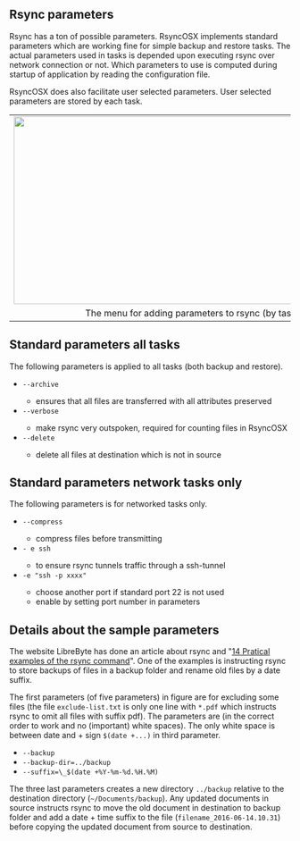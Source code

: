 <h2>Rsync parameters</h2>
 
Rsync has a ton of possible parameters. RsyncOSX implements standard parameters which are working fine for simple backup and restore tasks. The actual parameters used in tasks is depended upon executing rsync over network connection or not. Which parameters to use is computed during startup of application by reading the configuration file.

RsyncOSX does also facilitate user selected parameters. User selected parameters are stored by each task.
<table align="center" cellpadding="0" cellspacing="0" class="tr-caption-container" style="margin-left: auto; margin-right: auto; text-align: center;"><tbody>
<tr><td style="text-align: center;"><a href="https://3.bp.blogspot.com/-srgKvwoP9I8/WBwsnVzdkKI/AAAAAAAAL78/mM567JKI5QoM6HJVGFxhJGatJ1EzMw2jQCLcB/s1600/Screen%2BShot%2B2016-11-04%2Bat%2B07.35.43.png" imageanchor="1" style="margin-left: auto; margin-right: auto;"><img border="0" height="336" src="https://3.bp.blogspot.com/-srgKvwoP9I8/WBwsnVzdkKI/AAAAAAAAL78/mM567JKI5QoM6HJVGFxhJGatJ1EzMw2jQCLcB/s640/Screen%2BShot%2B2016-11-04%2Bat%2B07.35.43.png" width="640" /></a></td></tr>
<tr><td class="tr-caption" style="text-align: center;">The menu for adding parameters to rsync (by task)</td></tr>
</tbody></table>

<h2>Standard parameters all tasks</h2>

The following parameters is applied to all tasks (both backup and restore).
<ul>
<li><code>--archive</code></li>
<ul>
<li>ensures that all files are transferred with all attributes preserved</li>
</ul>
<li><code>--verbose</code></li>
<ul>
<li>make rsync very outspoken, required for counting files in RsyncOSX</li>
</ul>
<li><code>--delete</code></li>
<ul>
<li>delete all files at destination which is not in source</li>
</ul>
</ul>

<h2>Standard parameters network tasks only</h2>
The following parameters is for networked tasks only.
<ul>
<li><code>--compress</code></li>
<ul>
<li>compress files before transmitting</li>
</ul>
<li><code>- e ssh</code></li>
<ul>
<li>to ensure rsync tunnels traffic through a ssh-tunnel</li>
</ul>
<li><code>-e "ssh -p xxxx"</code></li>
<ul>
<li>choose another port if standard port 22 is not used</li>
<li>enable by setting port number in parameters</li>
</ul>
</ul>

<h2>Details about the sample parameters</h2>
The website LibreByte has done an article about rsync and "<a href="http://www.librebyte.net/en/gnulinux/14-practical-examples-of-the-rsync-command/" target="_blank">14 Pratical examples of the rsync command</a>". One of the examples is instructing rsync to store backups of files in a backup folder and rename old files by a date suffix.

The first parameters (of five parameters) in figure are for excluding some files (the file <code>exclude-list.txt</code> is only one line with <code>*.pdf</code> which instructs rsync to omit all files with suffix pdf).
The parameters are (in the correct order to work and no (important) white spaces). The only white space is between date and + sign <code>$(date +...)</code> in third parameter.</div>
<div>
<ul>
<li><code>--backup</code></li>
<li><code>--backup-dir=../backup</code></li>
<li><code>--suffix=\_$(date +%Y-%m-%d.%H.%M)</code></li>
</ul>
The three last parameters creates a new directory <code>../backup</code> relative to the destination directory (<code>~/Documents/backup</code>). Any updated documents in source instructs rsync to move the old document in destination to backup folder and add a date + time suffix to the file (<code>filename_2016-06-14.10.31</code>) before copying the updated document from source to destination.
